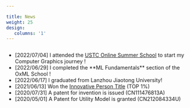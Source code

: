 ```yaml
---

title: News
weight: 25
design:
   columns: '1'
---
```

<div style="overflow-y: auto; max-height:150px; ">
		  <ul>
			  <li>
					[2022/07/04] I attended the <a href="http://staff.ustc.edu.cn/~renjiec/SummerSchool_2022/index.html">USTC Online Summer School</a> to start my Computer Graphics journey !
			  </li>
			  <li>
					[2022/06/29] I completed the **ML Fundamentals** section of the OxML School !
			  </li>
			  <li>
			  		[2022/06/17] I graduated from Lanzhou Jiaotong University!
			  </li>
			  <li>
			  		[2021/06/13] Won the <a href="https://tuanwei.lzjtu.edu.cn/info/1043/2997.htm">Innovative Person Title</a> (TOP 1%)
			  </li>
			  <li>
			  		[2020/07/31] A patent for invention is issued (CN111476813A)
			  </li>
			  <li>
			  		[2020/05/01] A Patent for Utility Model is granted (CN212084334U)
			  </li>
			  <li>
			  		[2020/03/01] One paper was accepted by RICAI2020
			  </li>
			  <li>
			  		[2020/02/20] One paper was accepted by the <a href="https://navi.cnki.net/knavi/journals/LZKQ/detail">Scientific & Technical Information of Gansu (Chinese Journal) </a>
			  </li>
			  <li>
			  		[2020/02/01] One paper was accepted by the <a href="https://navi.cnki.net/knavi/journals/DPJY/detail">Microcontrollers & Embedded Systems (Chinese Journal) </a>
			  </li>
		  </ul>
</div>



